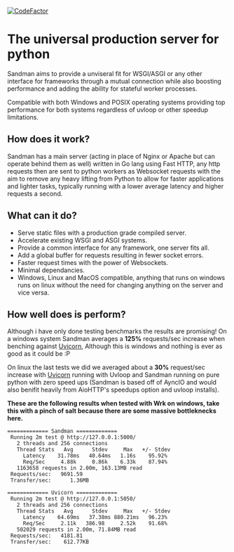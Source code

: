 [![CodeFactor](https://www.codefactor.io/repository/github/project-dream-weaver/sandman/badge)](https://www.codefactor.io/repository/github/project-dream-weaver/sandman)

# The universal production server for python
Sandman aims to provide a unviseral fit for WSGI/ASGI or any other interface for frameworks through a mutual connection while also boosting performance and adding the ability for stateful worker processes.<br>

Compatible with both Windows and POSIX operating systems providing top performance for both systems regardless of uvloop or other speedup limitations.<br>

## How does it work?
Sandman has a main server (acting in place of Nginx or Apache but can operate behind them as well) written in Go lang using Fast HTTP, any http requests then are sent to python workers as Websocket requests with the aim to remove any heavy lifting from Python to allow for faster applications and lighter tasks, typically running with a lower average latency and higher requests a second.

## What can it do?
- Serve static files with a production grade compiled server.
- Accelerate existing WSGI and ASGI systems.
- Provide a common interface for any framework, one server fits all.
- Add a global buffer for requests resulting in fewer socket errors.
- Faster request times with the power of Websockets.
- Minimal dependancies.
- Windows, Linux and MacOS compatible, anything that runs on windows runs on linux without the need for changing anything on the server and vice versa.

## How well does is perform?
Although i have only done testing benchmarks the results are promising! On a windows system Sandman averages a **125%** requests/sec increase when benching against [Uvicorn](https://www.uvicorn.org/), Although this is windows and nothing is ever as good as it could be :P

On linux the last tests we did we averaged about a **30%** request/sec increase with [Uvicorn](https://www.uvicorn.org/) running with Uvloop and Sandman running on pure python with zero speed ups (Sandman is based off of AyncIO and would also benifit heavily from AioHTTP's speedups option and uvloop installs).


**These are the following results when tested with Wrk on windows, take this with a pinch of salt because there are some massive bottleknecks here.**
```docker
============= Sandman =============
 Running 2m test @ http://127.0.0.1:5000/
   2 threads and 256 connections
   Thread Stats   Avg      Stdev     Max   +/- Stdev
     Latency    31.78ms   40.64ms   1.16s    95.92%
     Req/Sec     4.88k     0.86k    6.33k    87.94%
   1163658 requests in 2.00m, 163.13MB read
 Requests/sec:   9691.59
 Transfer/sec:      1.36MB
 
============= Uvicorn =============
 Running 2m test @ http://127.0.0.1:5050/
   2 threads and 256 connections
   Thread Stats   Avg      Stdev     Max   +/- Stdev
     Latency    64.69ms   37.38ms 880.21ms   96.23%
     Req/Sec     2.11k   386.98     2.52k    91.68%
   502029 requests in 2.00m, 71.84MB read
 Requests/sec:   4181.81
 Transfer/sec:    612.77KB
```

